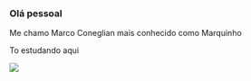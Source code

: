 ### Olá pessoal

Me chamo Marco Coneglian mais conhecido como Marquinho

To estudando aqui

![](https://media1.giphy.com/media/I4SIM4anScQLuMcm6Z/giphy.gif?cid=ecf05e47jhbv6b4yb2wi3y2lw3ghjlndedrcykekgklom662&ep=v1_gifs_search&rid=giphy.gif&ct=g)
